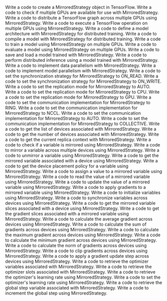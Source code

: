 Write a code to create a MirroredStrategy object in TensorFlow.
Write a code to check if multiple GPUs are available for use with MirroredStrategy.
Write a code to distribute a TensorFlow graph across multiple GPUs using MirroredStrategy.
Write a code to execute a TensorFlow operation on multiple GPUs using MirroredStrategy.
Write a code to define a model architecture with MirroredStrategy for distributed training.
Write a code to compile a model with MirroredStrategy for distributed training.
Write a code to train a model using MirroredStrategy on multiple GPUs.
Write a code to evaluate a model using MirroredStrategy on multiple GPUs.
Write a code to save and load a model trained with MirroredStrategy.
Write a code to perform distributed inference using a model trained with MirroredStrategy.
Write a code to implement data parallelism with MirroredStrategy.
Write a code to implement model parallelism with MirroredStrategy.
Write a code to set the synchronization strategy for MirroredStrategy to ON_READ.
Write a code to set the synchronization strategy for MirroredStrategy to ON_WRITE.
Write a code to set the replication mode for MirroredStrategy to AUTO.
Write a code to set the replication mode for MirroredStrategy to CPU.
Write a code to set the replication mode for MirroredStrategy to GPU.
Write a code to set the communication implementation for MirroredStrategy to RING.
Write a code to set the communication implementation for MirroredStrategy to NCCL.
Write a code to set the communication implementation for MirroredStrategy to AUTO.
Write a code to set the communication implementation for MirroredStrategy to COLLECTIVE.
Write a code to get the list of devices associated with MirroredStrategy.
Write a code to get the number of devices associated with MirroredStrategy.
Write a code to get the current replica context with MirroredStrategy.
Write a code to check if a variable is mirrored using MirroredStrategy.
Write a code to mirror a variable across multiple devices using MirroredStrategy.
Write a code to unmirror a variable using MirroredStrategy.
Write a code to get the mirrored variable associated with a device using MirroredStrategy.
Write a code to get the device placement policy for a variable using MirroredStrategy.
Write a code to assign a value to a mirrored variable using MirroredStrategy.
Write a code to read the value of a mirrored variable using MirroredStrategy.
Write a code to update the value of a mirrored variable using MirroredStrategy.
Write a code to apply gradients to a mirrored variable using MirroredStrategy.
Write a code to initialize variables using MirroredStrategy.
Write a code to synchronize variables across devices using MirroredStrategy.
Write a code to get the mirrored variable slices associated with a device using MirroredStrategy.
Write a code to get the gradient slices associated with a mirrored variable using MirroredStrategy.
Write a code to calculate the average gradient across devices using MirroredStrategy.
Write a code to calculate the sum of gradients across devices using MirroredStrategy.
Write a code to calculate the maximum gradient across devices using MirroredStrategy.
Write a code to calculate the minimum gradient across devices using MirroredStrategy.
Write a code to calculate the norm of gradients across devices using MirroredStrategy.
Write a code to clip gradients across devices using MirroredStrategy.
Write a code to apply a gradient update step across devices using MirroredStrategy.
Write a code to retrieve the optimizer variables associated with MirroredStrategy.
Write a code to retrieve the optimizer slots associated with MirroredStrategy.
Write a code to retrieve the optimizer's learning rate using MirroredStrategy.
Write a code to set the optimizer's learning rate using MirroredStrategy.
Write a code to retrieve the global step variable associated with MirroredStrategy.
Write a code to increment the global step using MirroredStrategy.